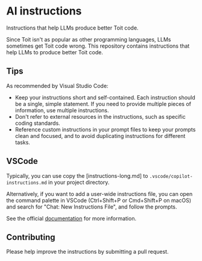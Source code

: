 # AI instructions
Instructions that help LLMs produce better Toit code.

Since Toit isn't as popular as other programming languages, LLMs sometimes get
Toit code wrong. This repository contains instructions that help LLMs to
produce better Toit code.

## Tips
As recommended by Visual Studio Code:
- Keep your instructions short and self-contained. Each instruction should be a
  single, simple statement. If you need to provide multiple pieces of information,
  use multiple instructions.
- Don't refer to external resources in the instructions, such as specific
  coding standards.
- Reference custom instructions in your prompt files to keep your prompts clean and
  focused, and to avoid duplicating instructions for different tasks.

## VSCode
Typically, you can use copy the [instructions-long.md] to
`.vscode/copilot-instructions.md` in your project directory.

Alternatively, if you want to add a user-wide instructions file, you can
open the command palette in VSCode (Ctrl+Shift+P or Cmd+Shift+P on macOS)
and search for "Chat: New Instructions File", and follow the prompts.

See the official [documentation](https://code.visualstudio.com/docs/copilot/copilot-customization#_custom-instructions)
for more information.

## Contributing
Please help improve the instructions by submitting a pull request.

